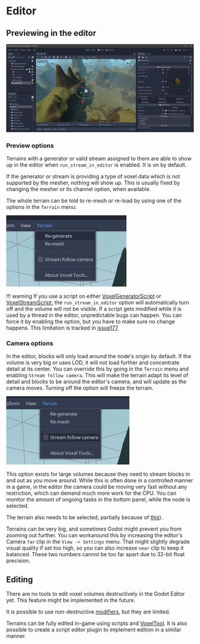 Editor
============

Previewing in the editor
---------------------------

![Screemshot of the editor](images/editor_preview_smooth_2d_noise_terrain.webp)

### Preview options

Terrains with a generator or valid stream assigned to them are able to show up in the editor when `run_stream_in_editor` is enabled. It is on by default.

If the generator or stream is providing a type of voxel data which is not supported by the mesher, nothing will show up. This is usually fixed by changing the mesher or its channel option, when available.

The whole terrain can be told to re-mesh or re-load by using one of the options in the `Terrain` menu:

![Re-generate menu](images/menu_regenerate.webp)

!!! warning
    If you use a script on either [VoxelGeneratorScript](api/VoxelGeneratorScript.md) or [VoxelStreamScript](api/VoxelStreamScript.md), the `run_stream_in_editor` option will automatically turn off and the volume will not be visible. If a script gets modified while it is used by a thread in the editor, unpredictable bugs can happen. You can force it by enabling the option, but you have to make sure no change happens. This limitation is tracked in [issue177](https://github.com/Zylann/godot_voxel/issues/177).


### Camera options

In the editor, blocks will only load around the node's origin by default. If the volume is very big or uses LOD, it will not load further and concentrate detail at its center. You can override this by going in the `Terrain` menu and enabling `Stream follow camera`. This will make the terrain adapt its level of detail and blocks to be around the editor's camera, and will update as the camera moves. Turning off the option will freeze the terrain.

![Stream follow camera menu](images/menu_stream_follow_camera.webp)

This option exists for large volumes because they need to stream blocks in and out as you move around. While this is often done in a controlled manner in a game, in the editor the camera could be moving very fast without any restriction, which can demand much more work for the CPU.
You can monitor the amount of ongoing tasks in the bottom panel, while the node is selected.

The terrain also needs to be selected, partially because of [this](https://github.com/godotengine/godot-proposals/issues/1302)).

Terrains can be very big, and sometimes Godot might prevent you from zooming out further. You can workaround this by increasing the editor's Camera `far` clip in the `View -> Settings` menu. That might slightly degrade visual quality if set too high, so you can also increase `near` clip to keep it balanced. These two numbers cannot be too far apart due to 32-bit float precision.


Editing
--------

There are no tools to edit voxel volumes destructively in the Godot Editor yet. This feature might be implemented in the future.

It is possible to use non-destructive [modifiers](generators.md#modifiers), but they are limited.

Terrains can be fully edited in-game using scripts and [VoxelTool](scripting.md). It is also possible to create a script editor plugin to implement edition in a similar manner.
